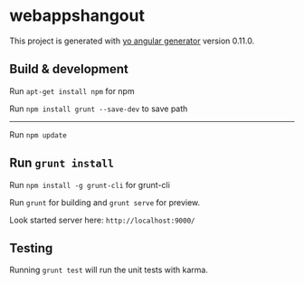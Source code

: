 # webappshangout

This project is generated with [yo angular generator](https://github.com/yeoman/generator-angular)
version 0.11.0.

## Build & development
Run `apt-get install npm` for npm

Run `npm install grunt --save-dev` to save path

-------------------------------------------
Run `npm update`

Run `grunt install`
-------------------------------------------

Run `npm install -g grunt-cli` for grunt-cli

Run `grunt` for building and `grunt serve` for preview.

Look started server here: `http://localhost:9000/`

## Testing

Running `grunt test` will run the unit tests with karma.
